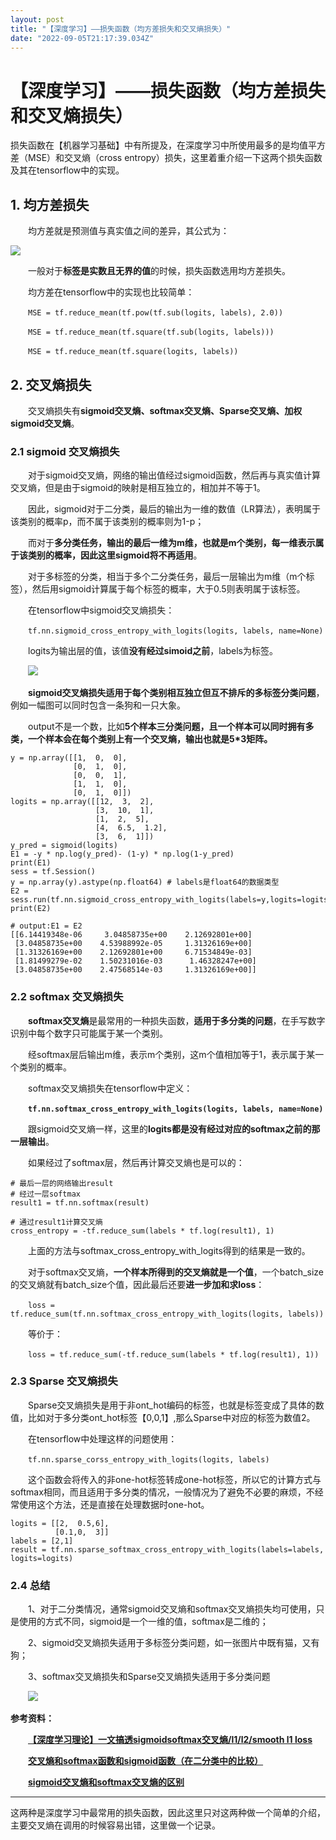 ```yaml
---
layout: post
title: "【深度学习】——损失函数（均方差损失和交叉熵损失）"
date: "2022-09-05T21:17:39.034Z"
---
```

【深度学习】——损失函数（均方差损失和交叉熵损失）
=========================

损失函数在【机器学习基础】中有所提及，在深度学习中所使用最多的是均值平方差（MSE）和交叉熵（cross entropy）损失，这里着重介绍一下这两个损失函数及其在tensorflow中的实现。

1\. 均方差损失
---------

  均方差就是预测值与真实值之间的差异，其公式为：

![](https://img2022.cnblogs.com/blog/2488947/202209/2488947-20220901162513974-375046551.png)

  一般对于**标签是实数且无界的值**的时候，损失函数选用均方差损失。

  均方差在tensorflow中的实现也比较简单：

  `MSE = tf.reduce_mean(tf.pow(tf.sub(logits, labels), 2.0))`

  `MSE = tf.reduce_mean(tf.square(tf.sub(logits, labels)))`

  `MSE = tf.reduce_mean(tf.square(logits, labels))`

2\. 交叉熵损失
---------

  交叉熵损失有**sigmoid交叉熵、softmax交叉熵、Sparse交叉熵、加权sigmoid交叉熵**。

### 2.1 sigmoid 交叉熵损失

  对于sigmoid交叉熵，网络的输出值经过sigmoid函数，然后再与真实值计算交叉熵，但是由于sigmoid的映射是相互独立的，相加并不等于1。

  因此，sigmoid对于二分类，最后的输出为一维的数值（LR算法），表明属于该类别的概率p，而不属于该类别的概率则为1-p；

  而对于**多分类任务，输出的最后一维为m维，也就是m个类别，每一维表示属于该类别的概率，因此这里sigmoid将不再适用**。

  对于多标签的分类，相当于多个二分类任务，最后一层输出为m维（m个标签），然后用sigmoid计算属于每个标签的概率，大于0.5则表明属于该标签。

  在tensorflow中sigmoid交叉熵损失：

  `tf.nn.sigmoid_cross_entropy_with_logits(logits, labels, name=None)`

  logits为输出层的值，该值**没有经过simoid之前**，labels为标签。

  ![](https://img2022.cnblogs.com/blog/2488947/202209/2488947-20220902100051028-101926068.png)

  **sigmoid交叉熵损失适用于每个类别相互独立但互不排斥的多标签分类问题**，例如一幅图可以同时包含一条狗和一只大象。

  output不是一个数，比如**5个样本三分类问题，且一个样本可以同时拥有多类，一个样本会在每个类别上有一个交叉熵，输出也就是5\*3矩阵。**

    y = np.array([[1,  0,  0], 
                  [0,  1,  0], 
                  [0,  0,  1], 
                  [1,  1,  0], 
                  [0,  1,  0]])
    logits = np.array([[12,  3,  2], 
                       [3,  10,  1], 
                       [1,  2,  5], 
                       [4,  6.5,  1.2], 
                       [3,  6,  1]])
    y_pred = sigmoid(logits)
    E1 = -y * np.log(y_pred)- (1-y) * np.log(1-y_pred)
    print(E1)
    sess = tf.Session()
    y = np.array(y).astype(np.float64) # labels是float64的数据类型
    E2 = sess.run(tf.nn.sigmoid_cross_entropy_with_logits(labels=y,logits=logits))
    print(E2)
    
    # output:E1 = E2
    [[6.14419348e-06     3.04858735e+00    2.12692801e+00]
     [3.04858735e+00    4.53988992e-05     1.31326169e+00]
     [1.31326169e+00    2.12692801e+00     6.71534849e-03]
     [1.81499279e-02    1.50231016e-03      1.46328247e+00]
     [3.04858735e+00    2.47568514e-03     1.31326169e+00]]

### 2.2 softmax 交叉熵损失

  **softmax交叉熵**是最常用的一种损失函数，**适用于多分类的问题**，在手写数字识别中每个数字只可能属于某一个类别。

  经softmax层后输出m维，表示m个类别，这m个值相加等于1，表示属于某一个类别的概率。

  softmax交叉熵损失在tensorflow中定义：

  **`tf.nn.softmax_cross_entropy_with_logits(logits, labels, name=None)`**

  跟sigmoid交叉熵一样，这里的**logits都是没有经过对应的softmax之前的那一层输出**。

  如果经过了softmax层，然后再计算交叉熵也是可以的：

    # 最后一层的网络输出result
    # 经过一层softmax
    result1 = tf.nn.softmax(result)
    
    # 通过result1计算交叉熵
    cross_entropy = -tf.reduce_sum(labels * tf.log(result1), 1)

  上面的方法与softmax\_cross\_entropy\_with\_logits得到的结果是一致的。

  对于softmax交叉熵，**一个样本所得到的交叉熵就是一个值**，一个batch\_size的交叉熵就有batch\_size个值，因此最后还要**进一步加和求loss**：

  `loss = tf.reduce_sum(tf.nn.softmax_cross_entropy_with_logits(logits, labels))`

  等价于：

  `loss = tf.reduce_sum(-tf.reduce_sum(labels * tf.log(result1), 1))`

### 2.3 Sparse 交叉熵损失

  Sparse交叉熵损失是用于非ont\_hot编码的标签，也就是标签变成了具体的数值，比如对于多分类ont\_hot标签【0,0,1】,那么Sparse中对应的标签为数值2。

  在tensorflow中处理这样的问题使用：

  `tf.nn.sparse_corss_entropy_with_logits(logits, labels)`

  这个函数会将传入的非one-hot标签转成one-hot标签，所以它的计算方式与softmax相同，而且适用于多分类的情况，一般情况为了避免不必要的麻烦，不经常使用这个方法，还是直接在处理数据时one-hot。

    logits = [[2,  0.5,6],
              [0.1,0,  3]]
    labels = [2,1]
    result = tf.nn.sparse_softmax_cross_entropy_with_logits(labels=labels, logits=logits)

### 2.4 总结

  1、对于二分类情况，通常sigmoid交叉熵和softmax交叉熵损失均可使用，只是使用的方式不同，sigmoid是一个一维的值，softmax是二维的；

  2、sigmoid交叉熵损失适用于多标签分类问题，如一张图片中既有猫，又有狗；

  3、softmax交叉熵损失和Sparse交叉熵损失适用于多分类问题

  ![](https://img2022.cnblogs.com/blog/2488947/202209/2488947-20220905221243067-336760706.png)

**参考资料：**

  **[【深度学习理论】一文搞透sigmoidsoftmax交叉熵/l1/l2/smooth l1 loss](https://zhuanlan.zhihu.com/p/148102828)**

  **[交叉熵和softmax函数和sigmoid函数（在二分类中的比较）](https://blog.csdn.net/orangerfun/article/details/104610725)**

  **[sigmoid交叉熵和softmax交叉熵的区别](https://blog.csdn.net/zcc_0015/article/details/102501192)**

* * *

这两种是深度学习中最常用的损失函数，因此这里只对这两种做一个简单的介绍，主要交叉熵在调用的时候容易出错，这里做一个记录。